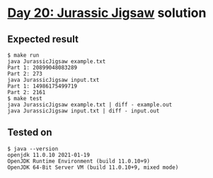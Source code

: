 # [Day 20: Jurassic Jigsaw](https://adventofcode.com/2020/day/20) solution

## Expected result
```
$ make run
java JurassicJigsaw example.txt
Part 1: 20899048083289
Part 2: 273
java JurassicJigsaw input.txt
Part 1: 14986175499719
Part 2: 2161
$ make test
java JurassicJigsaw example.txt | diff - example.out
java JurassicJigsaw input.txt | diff - input.out
```

## Tested on
```
$ java --version
openjdk 11.0.10 2021-01-19
OpenJDK Runtime Environment (build 11.0.10+9)
OpenJDK 64-Bit Server VM (build 11.0.10+9, mixed mode)
```
